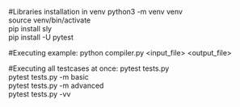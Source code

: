 #Libraries installation in venv
python3 -m venv venv\
source venv/bin/activate\
pip install sly\
pip install -U pytest

#Executing example:
python compiler.py <input_file> <output_file>

#Executing all testcases at once:
pytest tests.py\
pytest tests.py -m basic\
pytest tests.py -m advanced\
pytest tests.py -vv
